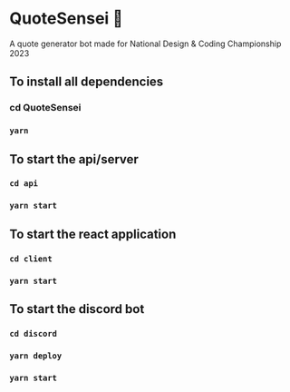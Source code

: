 # QuoteSensei 🤖
A quote generator bot made for National Design & Coding Championship 2023

## To install all dependencies
### cd QuoteSensei
### `yarn`

## To start the api/server
### `cd api`
### `yarn start`

## To start the react application
### `cd client`
### `yarn start`

## To start the discord bot
### `cd discord`
### `yarn deploy`
### `yarn start`

